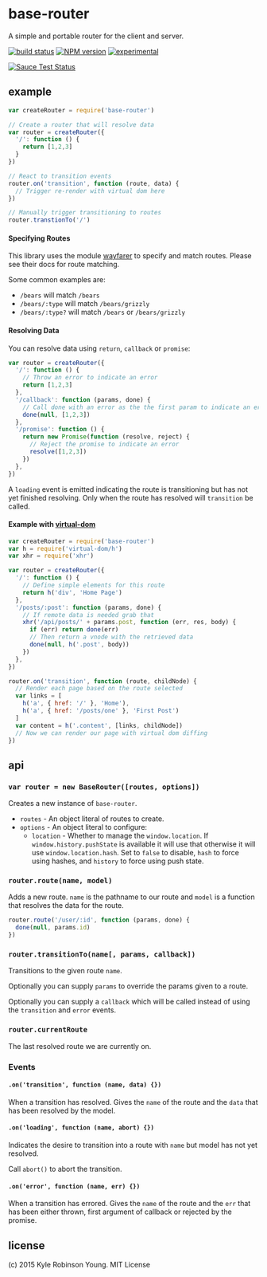 # base-router
A simple and portable router for the client and server.

[![build status](https://secure.travis-ci.org/shama/base-router.svg)](https://travis-ci.org/shama/base-router)
[![NPM version](https://badge.fury.io/js/base-router.svg)](https://badge.fury.io/js/base-router)
[![experimental](http://hughsk.github.io/stability-badges/dist/experimental.svg)](http://github.com/hughsk/stability-badges)

[![Sauce Test Status](https://saucelabs.com/browser-matrix/shama.svg)](https://saucelabs.com/u/shama)

## example

```js
var createRouter = require('base-router')

// Create a router that will resolve data
var router = createRouter({
  '/': function () {
    return [1,2,3]
  }
})

// React to transition events
router.on('transition', function (route, data) {
  // Trigger re-render with virtual dom here
})

// Manually trigger transitioning to routes
router.transtionTo('/')
```

#### Specifying Routes
This library uses the module [wayfarer](https://github.com/yoshuawuyts/wayfarer)
to specify and match routes. Please see their docs for route matching.

Some common examples are:

* `/bears` will match `/bears`
* `/bears/:type` will match `/bears/grizzly`
* `/bears/:type?` will match `/bears` or `/bears/grizzly`

#### Resolving Data
You can resolve data using `return`, `callback` or `promise`:

```js
var router = createRouter({
  '/': function () {
    // Throw an error to indicate an error
    return [1,2,3]
  },
  '/callback': function (params, done) {
    // Call done with an error as the the first param to indicate an error
    done(null, [1,2,3])
  },
  '/promise': function () {
    return new Promise(function (resolve, reject) {
      // Reject the promise to indicate an error
      resolve([1,2,3])
    })
  },
})
```

A `loading` event is emitted indicating the route is transitioning but has not
yet finished resolving. Only when the route has resolved will `transition` be
called.

#### Example with [virtual-dom](https://github.com/Matt-Esch/virtual-dom)

```js
var createRouter = require('base-router')
var h = require('virtual-dom/h')
var xhr = require('xhr')

var router = createRouter({
  '/': function () {
    // Define simple elements for this route
    return h('div', 'Home Page')
  },
  '/posts/:post': function (params, done) {
    // If remote data is needed grab that
    xhr('/api/posts/' + params.post, function (err, res, body) {
      if (err) return done(err)
      // Then return a vnode with the retrieved data
      done(null, h('.post', body))
    })
  },
})

router.on('transition', function (route, childNode) {
  // Render each page based on the route selected
  var links = [
    h('a', { href: '/' }, 'Home'),
    h('a', { href: '/posts/one' }, 'First Post')
  ]
  var content = h('.content', [links, childNode])
  // Now we can render our page with virtual dom diffing
})
```

## api

### `var router = new BaseRouter([routes, options])`
Creates a new instance of `base-router`.

* `routes` - An object literal of routes to create.
* `options` - An object literal to configure:
  * `location` - Whether to manage the `window.location`. If
  `window.history.pushState` is available it will use that otherwise it will use
  `window.location.hash`. Set to `false` to disable, `hash` to force using
  hashes, and `history` to force using push state.

### `router.route(name, model)`
Adds a new route. `name` is the pathname to our route and `model` is a function
that resolves the data for the route.

```js
router.route('/user/:id', function (params, done) {
  done(null, params.id)
})
```

### `router.transitionTo(name[, params, callback])`
Transitions to the given route `name`.

Optionally you can supply `params` to override the params given to a route.

Optionally you can supply a `callback` which will be called instead of using the
`transition` and `error` events.

### `router.currentRoute`
The last resolved route we are currently on.

### Events

#### `.on('transition', function (name, data) {})`
When a transition has resolved. Gives the `name` of the route and the `data`
that has been resolved by the model.

#### `.on('loading', function (name, abort) {})`
Indicates the desire to transition into a route with `name` but model has not
yet resolved.

Call `abort()` to abort the transition.

#### `.on('error', function (name, err) {})`
When a transition has errored. Gives the `name` of the route and the `err`
that has been either thrown, first argument of callback or rejected by the
promise.

## license
(c) 2015 Kyle Robinson Young. MIT License
